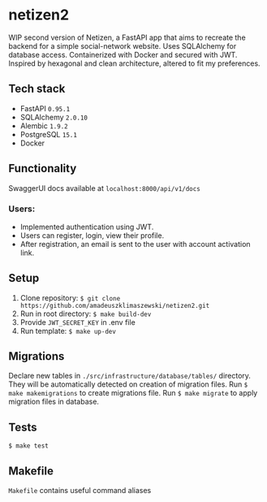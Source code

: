 # netizen2
WIP second version of Netizen, a FastAPI app that aims to recreate the backend for a simple social-network website. Uses SQLAlchemy for database access. Containerized with Docker and secured with JWT.
Inspired by hexagonal and clean architecture, altered to fit my preferences.

## Tech stack
* FastAPI `0.95.1`
* SQLAlchemy `2.0.10`
* Alembic `1.9.2`
* PostgreSQL `15.1`
* Docker

## Functionality
SwaggerUI docs available at `localhost:8000/api/v1/docs`
### Users:
* Implemented authentication using JWT.
* Users can register, login, view their profile.
* After registration, an email is sent to the user with account activation link.

## Setup
1. Clone repository:
`$ git clone https://github.com/amadeuszklimaszewski/netizen2.git`
2. Run in root directory:
`$ make build-dev`
3. Provide `JWT_SECRET_KEY` in .env file
4. Run template: `$ make up-dev`


## Migrations
Declare new tables in `./src/infrastructure/database/tables/` directory. They will be automatically detected on creation of migration files.
Run `$ make makemigrations` to create migrations file.
Run `$ make migrate` to apply migration files in database.


## Tests
`$ make test`


## Makefile
`Makefile` contains useful command aliases

